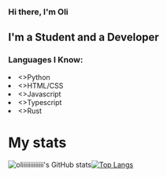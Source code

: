 ### Hi there, I'm Oli

## I'm a Student and a Developer

### Languages I Know:

<ui>
  <li><>Python</button></li>
  <li><>HTML/CSS</button></li>
  <li><>Javascript</button></li>
  <li><>Typescript</button></li>
  <li><>Rust</button></li>
</ul>

# My stats

![oliiiiiiiiiiiii's GitHub stats](https://github-readme-stats.vercel.app/api?username=oliiiiiiiiiiiii&count_private=true&show_icons=true&theme=radical)[![Top Langs](https://github-readme-stats.vercel.app/api/top-langs/?username=oliiiiiiiiiiiii&layout=compact)](https://github.com/oliiiiiiiiiiiii/github-readme-stats&count_private=true&show_icons=true&theme=monokai)
